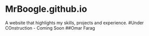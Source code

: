 # MrBoogle.github.io
A website that highlights my skills, projects and experience.
#Under COnstruction - Coming Soon
##Omar Farag
